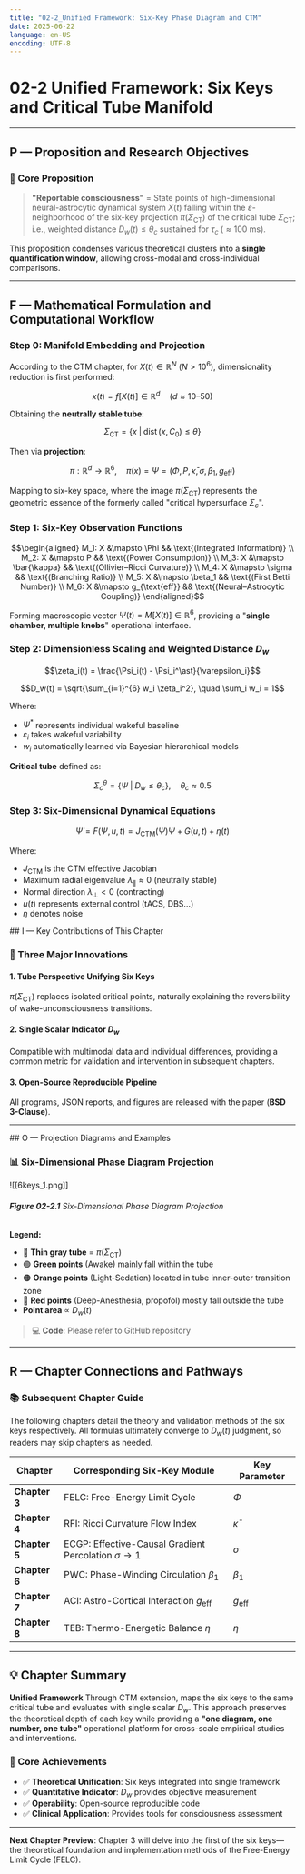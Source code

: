 ```yaml
---
title: "02-2_Unified Framework: Six-Key Phase Diagram and CTM"
date: 2025-06-22
language: en-US
encoding: UTF-8
---
```

# 02-2 Unified Framework: Six Keys and Critical Tube Manifold

---
## P — Proposition and Research Objectives

### 🎯 Core Proposition

> **"Reportable consciousness"** = State points of high-dimensional neural-astrocytic dynamical system $X(t)$ falling within the $\varepsilon$-neighborhood of the six-key projection $\pi(\Sigma_{\mathrm{CT}})$ of the critical tube $\Sigma_{\mathrm{CT}}$; i.e., weighted distance $D_w(t) \leq \theta_c$ sustained for $\tau_c \;(≈100\text{ ms})$.

This proposition condenses various theoretical clusters into a **single quantification window**, allowing cross-modal and cross-individual comparisons.

---
## F — Mathematical Formulation and Computational Workflow

### Step 0: Manifold Embedding and Projection

According to the CTM chapter, for $X(t) \in \mathbb{R}^N$ ($N > 10^6$), dimensionality reduction is first performed:

$$x(t) = f[X(t)] \in \mathbb{R}^d \quad (d \approx 10\text{–}50)$$

Obtaining the **neutrally stable tube**:

$$\Sigma_{\mathrm{CT}} = \left\{x \;\middle|\; \operatorname{dist}(x, C_0) \leq \theta \right\}$$

Then via **projection**:

$$\pi: \mathbb{R}^d \longrightarrow \mathbb{R}^6, \quad \pi(x) = \Psi = (\Phi, P, \bar{\kappa}, \sigma, \beta_1, g_{\text{eff}})$$

Mapping to six-key space, where the image $\pi(\Sigma_{\mathrm{CT}})$ represents the geometric essence of the formerly called "critical hypersurface $\Sigma_c$".
<!-- Manual page break -->
<div class="pagebreak"></div>

### Step 1: Six-Key Observation Functions

$$\begin{aligned}
M_1: X &\mapsto \Phi && \text{(Integrated Information)} \\
M_2: X &\mapsto P && \text{(Power Consumption)} \\
M_3: X &\mapsto \bar{\kappa} && \text{(Ollivier–Ricci Curvature)} \\
M_4: X &\mapsto \sigma && \text{(Branching Ratio)} \\
M_5: X &\mapsto \beta_1 && \text{(First Betti Number)} \\
M_6: X &\mapsto g_{\text{eff}} && \text{(Neural–Astrocytic Coupling)}
\end{aligned}$$

Forming macroscopic vector $\Psi(t) = M[X(t)] \in \mathbb{R}^6$, providing a "**single chamber, multiple knobs**" operational interface.

### Step 2: Dimensionless Scaling and Weighted Distance $D_w$

$$\zeta_i(t) = \frac{\Psi_i(t) - \Psi_i^\ast}{\varepsilon_i}$$

$$D_w(t) = \sqrt{\sum_{i=1}^{6} w_i \zeta_i^2}, \quad \sum_i w_i = 1$$

Where:
- $\Psi^\ast$ represents individual wakeful baseline
- $\varepsilon_i$ takes wakeful variability
- $w_i$ automatically learned via Bayesian hierarchical models

**Critical tube** defined as:

$$\Sigma_c^{\theta} = \left\{\Psi \;\middle|\; D_w \leq \theta_c \right\}, \quad \theta_c \approx 0.5$$

### Step 3: Six-Dimensional Dynamical Equations

$$\dot{\Psi} = F(\Psi, u, t) = J_{\text{CTM}}(\Psi) \Psi + G(u, t) + \eta(t)$$

Where:
- $J_{\text{CTM}}$ is the CTM effective Jacobian
- Maximum radial eigenvalue $\lambda_{\parallel} \approx 0$ (neutrally stable)
- Normal direction $\lambda_{\perp} < 0$ (contracting)
- $u(t)$ represents external control (tACS, DBS…)
- $\eta$ denotes noise
<div class="pagebreak"></div>
## I — Key Contributions of This Chapter

### 🔑 Three Major Innovations

#### 1. Tube Perspective Unifying Six Keys
$\pi(\Sigma_{\mathrm{CT}})$ replaces isolated critical points, naturally explaining the reversibility of wake-unconsciousness transitions.
#### 2. Single Scalar Indicator $D_w$
Compatible with multimodal data and individual differences, providing a common metric for validation and intervention in subsequent chapters.
#### 3. Open-Source Reproducible Pipeline
All programs, JSON reports, and figures are released with the paper (**BSD 3-Clause**).

---

<div class="pagebreak"></div>
## O — Projection Diagrams and Examples

### 📊 Six-Dimensional Phase Diagram Projection


![[6keys_1.png]]
###### **Figure 02-2.1** Six-Dimensional Phase Diagram Projection

**Legend:**
- 🔘 **Thin gray tube** = $\pi(\Sigma_{\mathrm{CT}})$
- 🟢 **Green points** (Awake) mainly fall within the tube
- 🟠 **Orange points** (Light-Sedation) located in tube inner-outer transition zone
- 🔴 **Red points** (Deep-Anesthesia, propofol) mostly fall outside the tube
- **Point area** ∝ $D_w(t)$


> 💻 **Code**: Please refer to GitHub repository

---
## R — Chapter Connections and Pathways

### 📚 Subsequent Chapter Guide

The following chapters detail the theory and validation methods of the six keys respectively. All formulas ultimately converge to $D_w(t)$ judgment, so readers may skip chapters as needed.

| **Chapter**  | **Corresponding Six-Key Module**          | **Key Parameter**   |
|--------------|-------------------------------------------|---------------------|
| **Chapter 3** | FELC: Free-Energy Limit Cycle            | $\Phi$              |
| **Chapter 4** | RFI: Ricci Curvature Flow Index          | $\bar{\kappa}$      |
| **Chapter 5** | ECGP: Effective-Causal Gradient Percolation $\sigma \to 1$ | $\sigma$            |
| **Chapter 6** | PWC: Phase-Winding Circulation $\beta_1$  | $\beta_1$           |
| **Chapter 7** | ACI: Astro-Cortical Interaction $g_{\text{eff}}$ | $g_{\text{eff}}$    |
| **Chapter 8** | TEB: Thermo-Energetic Balance $\eta$      | $\eta$              |

---
## 💡 Chapter Summary

**Unified Framework** 
Through CTM extension, maps the six keys to the same critical tube and evaluates with single scalar $D_w$.
This approach preserves the theoretical depth of each key while providing a **"one diagram, one number, one tube"** operational platform for cross-scale empirical studies and interventions.

### 🎯 Core Achievements

- ✅ **Theoretical Unification**: Six keys integrated into single framework
- ✅ **Quantitative Indicator**: $D_w$ provides objective measurement
- ✅ **Operability**: Open-source reproducible code
- ✅ **Clinical Application**: Provides tools for consciousness assessment

---
**Next Chapter Preview**: Chapter 3 will delve into the first of the six keys—the theoretical foundation and implementation methods of the Free-Energy Limit Cycle (FELC).